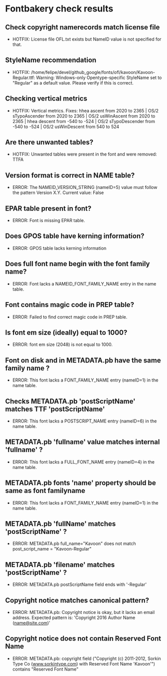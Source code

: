 # Fontbakery check results
## Check copyright namerecords match license file
* HOTFIX: License file OFL.txt exists but NameID value is not specified for that.

## StyleName recommendation
* HOTFIX: /home/felipe/devel/github_google/fonts/ofl/kavoon/Kavoon-Regular.ttf: Warning: Windows-only Opentype-specific StyleName set to "Regular" as a default value. Please verify if this is correct.

## Checking vertical metrics
* HOTFIX: Vertical metrics. Fixes: hhea ascent from 2020 to 2365 | OS/2 sTypoAscender from 2020 to 2365 | OS/2 usWinAscent from 2020 to 2365 | hhea descent from -540 to -524 | OS/2 sTypoDescender from -540 to -524 | OS/2 usWinDescent from 540 to 524

## Are there unwanted tables?
* HOTFIX: Unwanted tables were present in the font and were removed: TTFA

## Version format is correct in NAME table?
* ERROR: The NAMEID_VERSION_STRING (nameID=5) value must follow the pattern Version X.Y. Current value: False

## EPAR table present in font?
* ERROR: Font is missing EPAR table.

## Does GPOS table have kerning information?
* ERROR: GPOS table lacks kerning information

## Does full font name begin with the font family name?
* ERROR: Font lacks a NAMEID_FONT_FAMILY_NAME entry in the name table.

## Font contains magic code in PREP table?
* ERROR: Failed to find correct magic code in PREP table.

## Is font em size (ideally) equal to 1000?
* ERROR: font em size (2048) is not equal to 1000.

## Font on disk and in METADATA.pb have the same family name ?
* ERROR: This font lacks a FONT_FAMILY_NAME entry (nameID=1) in the name table.

## Checks METADATA.pb 'postScriptName' matches TTF 'postScriptName'
* ERROR: This font lacks a POSTSCRIPT_NAME entry (nameID=6) in the name table.

## METADATA.pb 'fullname' value matches internal 'fullname' ?
* ERROR: This font lacks a FULL_FONT_NAME entry (nameID=4) in the name table.

## METADATA.pb fonts 'name' property should be same as font familyname
* ERROR: This font lacks a FONT_FAMILY_NAME entry (nameID=1) in the name table.

## METADATA.pb 'fullName' matches 'postScriptName' ?
* ERROR: METADATA.pb full_name="Kavoon" does not match post_script_name = "Kavoon-Regular"

## METADATA.pb 'filename' matches 'postScriptName' ?
* ERROR: METADATA.pb postScriptName field ends with '-Regular'

## Copyright notice matches canonical pattern?
* ERROR: METADATA.pb: Copyright notice is okay, but it lacks an email address. Expected pattern is: 'Copyright 2016 Author Name (name@site.com)'

## Copyright notice does not contain Reserved Font Name
* ERROR: METADATA.pb: copyright field ("Copyright (c) 2011-2012, Sorkin Type Co (www.sorkintype.com) with Reserved Font Name 'Kavoon'") contains "Reserved Font Name"

